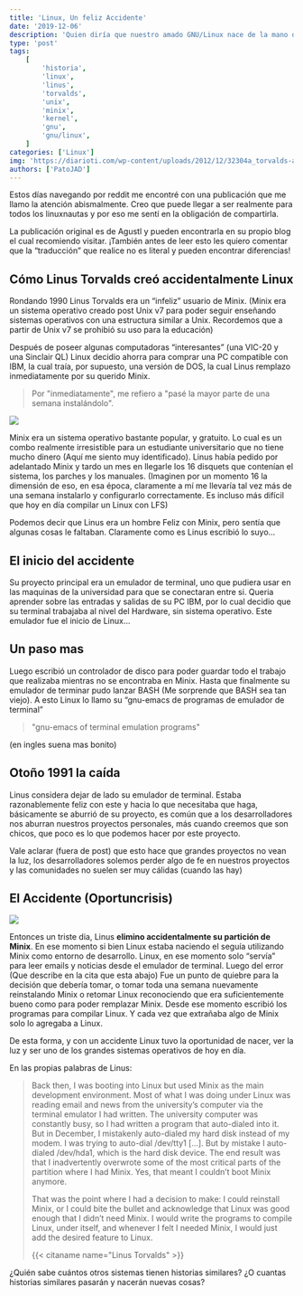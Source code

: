 ```yaml
---
title: 'Linux, Un feliz Accidente'
date: '2019-12-06'
description: 'Quien diría que nuestro amado GNU/Linux nace de la mano de un terrible accidente que todo programador odiaría...'
type: 'post'
tags:
    [
        'historia',
        'linux',
        'linus',
        'torvalds',
        'unix',
        'minix',
        'kernel',
        'gnu',
        'gnu/linux',
    ]
categories: ['Linux']
img: 'https://diarioti.com/wp-content/uploads/2012/12/32304a_torvalds-aalto-4601.jpg'
authors: ['PatoJAD']
---
```


Estos días navegando por reddit me encontré con una publicación que me llamo la atención abismalmente. Creo que puede llegar a ser realmente para todos los linuxnautas y por eso me sentí en la obligación de compartirla.

La publicación original es de Agustl y pueden encontrarla en su propio blog el cual recomiendo visitar. ¡También antes de leer esto les quiero comentar que la “traducción” que realice no es literal y pueden encontrar diferencias!

## Cómo Linus Torvalds creó accidentalmente Linux

Rondando 1990 Linus Torvalds era un “infeliz” usuario de Minix. (Minix era un sistema operativo creado post Unix v7 para poder seguir enseñando sistemas operativos con una estructura similar a Unix. Recordemos que a partir de Unix v7 se prohibió su uso para la educación)

Después de poseer algunas computadoras “interesantes” (una VIC-20 y una Sinclair QL) Linux decidio ahorra para comprar una PC compatible con IBM, la cual traía, por supuesto, una versión de DOS, la cual Linus remplazo inmediatamente por su querido Minix.

> Por "inmediatamente", me refiero a "pasé la mayor parte de una semana instalándolo".

![](https://i.pinimg.com/originals/51/7d/21/517d2182f230d4f686c85507b45c2d26.jpg)

Minix era un sistema operativo bastante popular, y gratuito. Lo cual es un combo realmente irresistible para un estudiante universitario que no tiene mucho dinero (Aquí me siento muy identificado). Linus había pedido por adelantado Minix y tardo un mes en llegarle los 16 disquets que contenían el sistema, los parches y los manuales. (Imaginen por un momento 16 la dimensión de eso, en esa época, claramente a mí me llevaría tal vez más de una semana instalarlo y configurarlo correctamente. Es incluso más difícil que hoy en día compilar un Linux con LFS)

Podemos decir que Linus era un hombre Feliz con Minix, pero sentía que algunas cosas le faltaban. Claramente como es Linus escribió lo suyo…

## El inicio del accidente

Su proyecto principal era un emulador de terminal, uno que pudiera usar en las maquinas de la universidad para que se conectaran entre si. Queria aprender sobre las entradas y salidas de su PC IBM, por lo cual decidio que su terminal trabajaba al nivel del Hardware, sin sistema operativo.
Este emulador fue el inicio de Linux…

## Un paso mas

Luego escribió un controlador de disco para poder guardar todo el trabajo que realizaba mientras no se encontraba en Minix. Hasta que finalmente su emulador de terminar pudo lanzar BASH (Me sorprende que BASH sea tan viejo). A esto Linux lo llamo su “gnu-emacs de programas de emulador de terminal”

> "gnu-emacs of terminal emulation programs"

(en ingles suena mas bonito)

## Otoño 1991 la caída

Linus considera dejar de lado su emulador de terminal. Estaba razonablemente feliz con este y hacia lo que necesitaba que haga, básicamente se aburrió de su proyecto, es común que a los desarrolladores nos aburran nuestros proyectos personales, más cuando creemos que son chicos, que poco es lo que podemos hacer por este proyecto.

Vale aclarar (fuera de post) que esto hace que grandes proyectos no vean la luz, los desarrolladores solemos perder algo de fe en nuestros proyectos y las comunidades no suelen ser muy cálidas (cuando las hay)

## El Accidente (Oportuncrisis)

![](https://k60.kn3.net/taringa/2/7/6/5/8/6/43/tinchocarajero/CE2.jpg)

Entonces un triste dia, Linus **elimino accidentalmente su partición de Minix**. En ese momento si bien Linux estaba naciendo el seguía utilizando Minix como entorno de desarrollo. Linux, en ese momento solo “servía” para leer emails y noticias desde el emulador de terminal. Luego del error (Que describe en la cita que esta abajo) Fue un punto de quiebre para la decisión que debería tomar, o tomar toda una semana nuevamente reinstalando Minix o retomar Linux reconociendo que era suficientemente bueno como para poder remplazar Minix. Desde ese momento escribió los programas para compilar Linux. Y cada vez que extrañaba algo de Minix solo lo agregaba a Linux.

De esta forma, y con un accidente Linux tuvo la oportunidad de nacer, ver la luz y ser uno de los grandes sistemas operativos de hoy en día.

En las propias palabras de Linus:

> Back then, I was booting into Linux but used Minix as the main development environment. Most of what I was doing under Linux was reading email and news from the university’s computer via the terminal emulator I had written. The university computer was constantly busy, so I had written a program that auto-dialed into it. But in December, I mistakenly auto-dialed my hard disk instead of my modem. I was trying to auto-dial /dev/tty1 [...]. But by mistake I auto-dialed /dev/hda1, which is the hard disk device. The end result was that I inadvertently overwrote some of the most critical parts of the partition where I had Minix. Yes, that meant I couldn’t boot Minix anymore.
>
> That was the point where I had a decision to make: I could reinstall Minix, or I could bite the bullet and acknowledge that Linux was good enough that I didn’t need Minix. I would write the programs to compile Linux, under itself, and whenever I felt I needed Minix, I would just add the desired feature to Linux.
>
> {{< citaname name="Linus Torvalds" >}}

¿Quién sabe cuántos otros sistemas tienen historias similares? ¿O cuantas historias similares pasarán y nacerán nuevas cosas?
